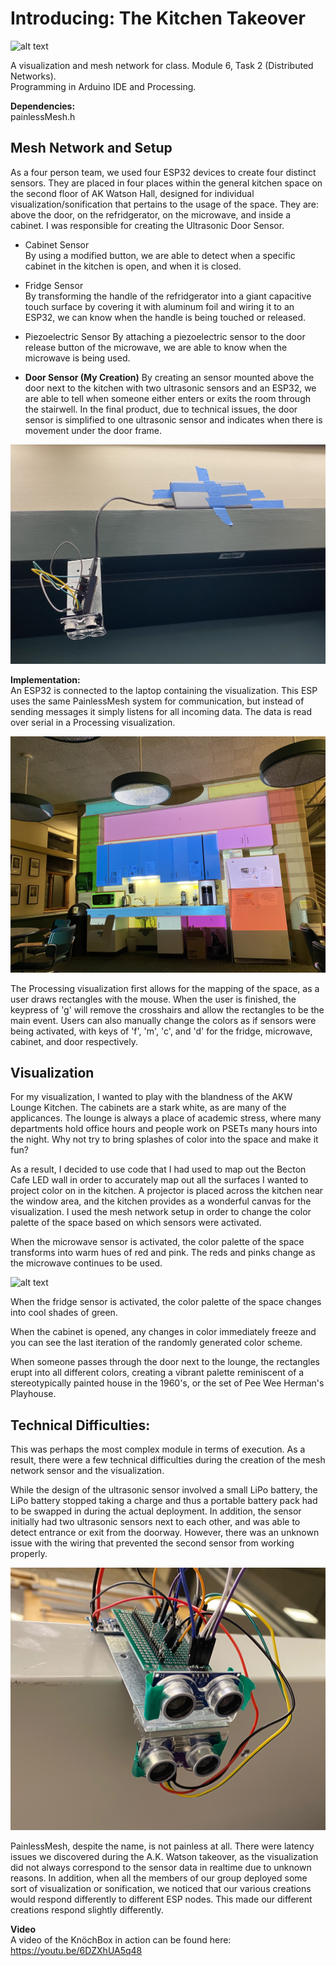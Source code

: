 # Introducing: The Kitchen Takeover

![alt text][intro]

[intro]: https://github.com/tantantheman/kitchen-fun/blob/master/documentation/colormapping.png "Takeover Overview"

A visualization and mesh network for class. Module 6, Task 2 (Distributed Networks).  
Programming in Arduino IDE and Processing.  

**Dependencies:**  
painlessMesh.h  


## Mesh Network and Setup 
As a four person team, we used four ESP32 devices to create four distinct sensors. They are placed in four places within the general kitchen space on the second floor of AK Watson Hall, designed for individual visualization/sonification that pertains to the usage of the space. They are: above the door, on the refridgerator, on the microwave, and inside a cabinet. I was responsible for creating the Ultrasonic Door Sensor. 

- Cabinet Sensor  
By using a modified button, we are able to detect when a specific cabinet in the kitchen is open, and when it is closed.  

- Fridge Sensor  
By transforming the handle of the refridgerator into a giant capacitive touch surface by covering it with aluminum foil and wiring it to an ESP32, we can know when the handle is being touched or released.  

- Piezoelectric Sensor
By attaching a piezoelectric sensor to the door release button of the microwave, we are able to know when the microwave is being used. 

- **Door Sensor (My Creation)**
By creating an sensor mounted above the door next to the kitchen with two ultrasonic sensors and an ESP32, we are able to tell when someone either enters or exits the room through the stairwell. In the final product, due to technical issues, the door sensor is simplified to one ultrasonic sensor and indicates when there is movement under the door frame.


![alt text][doorsensor]

[doorsensor]: https://github.com/tantantheman/kitchen-fun/blob/master/documentation/ultrasonicdoor.jpg "Ultrasonic Door Sensor"
  
**Implementation:**  
An ESP32 is connected to the laptop containing the visualization. This ESP uses the same PainlessMesh system for communication, but instead of sending messages it simply listens for all incoming data. The data is read over serial in a Processing visualization.  

![alt text][init]

[init]: https://github.com/tantantheman/kitchen-fun/blob/master/documentation/initialmap.jpg "Initial Mapping Overview"

The Processing visualization first allows for the mapping of the space, as a user draws rectangles with the mouse. When the user is finished, the keypress of 'g' will remove the crosshairs and allow the rectangles to be the main event. Users can also manually change the colors as if sensors were being activated, with keys of 'f', 'm', 'c', and 'd' for the fridge, microwave, cabinet, and door respectively.  

## Visualization  
For my visualization, I wanted to play with the blandness of the AKW Lounge Kitchen. The cabinets are a stark white, as are many of the applicances. The lounge is always a place of academic stress, where many departments hold office hours and people work on PSETs many hours into the night. Why not try to bring splashes of color into the space and make it fun?  

As a result, I decided to use code that I had used to map out the Becton Cafe LED wall in order to accurately map out all the surfaces I wanted to project color on in the kitchen. A projector is placed across the kitchen near the window area, and the kitchen provides as a wonderful canvas for the visualization. I used the mesh network setup in order to change the color palette of the space based on which sensors were activated.  

When the microwave sensor is activated, the color palette of the space transforms into warm hues of red and pink. The reds and pinks change as the microwave continues to be used.  

![alt text][pink]

[pink]: https://github.com/tantantheman/kitchen-fun/blob/master/documentation/pinkmapping.png "Pink Mapping"

When the fridge sensor is activated, the color palette of the space changes into cool shades of green.  

When the cabinet is opened, any changes in color immediately freeze and you can see the last iteration of the randomly generated color scheme.  

When someone passes through the door next to the lounge, the rectangles erupt into all different colors, creating a vibrant palette reminiscent of a stereotypically painted house in the 1960's, or the set of Pee Wee Herman's Playhouse. 
 
## Technical Difficulties: 
This was perhaps the most complex module in terms of execution. As a result, there were a few technical difficulties during the creation of the mesh network sensor and the visualization.  

While the design of the ultrasonic sensor involved a small LiPo battery, the LiPo battery stopped taking a charge and thus a portable battery pack had to be swapped in during the actual deployment. In addition, the sensor initially had two ultrasonic sensors next to each other, and was able to detect entrance or exit from the doorway. However, there was an unknown issue with the wiring that prevented the second sensor from working properly. 

![alt text][techlipo]

[techlipo]: https://github.com/tantantheman/kitchen-fun/blob/master/documentation/ultrainitial.jpeg "Initial Design"

PainlessMesh, despite the name, is not painless at all. There were latency issues we discovered during the A.K. Watson takeover, as the visualization did not always correspond to the sensor data in realtime due to unknown reasons. In addition, when all the members of our group deployed some sort of visualization or sonification, we noticed that our various creations would respond differently to different ESP nodes. This made our different creations respond slightly differently.

**Video**  
A video of the KnöchBox in action can be found here:  
https://youtu.be/6DZXhUA5q48  

